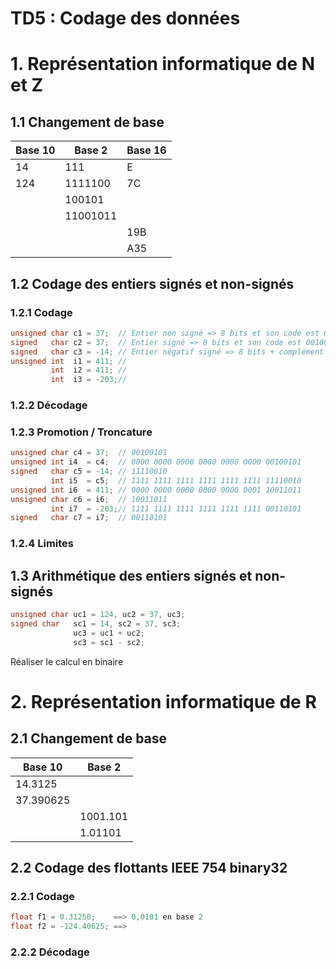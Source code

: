 # TD5 : Codage des données



# 1. Représentation informatique de N et Z

## 1.1 Changement de base
| Base 10 | Base 2   | Base 16 |
| ------- | -------- | ------- |
| 14      | 111      | E       |
| 124     | 1111100  | 7C      |
|         | 100101   |         |
|         | 11001011 |         |
|         |          | 19B     |
|         |          | A35     |



## 1.2 Codage des entiers signés et non-signés

### 1.2.1 Codage

```c
unsigned char c1 = 37;  // Entier non signé => 8 bits et son code est 00100101
signed   char c2 = 37;  // Entier signé => 8 bits et son code est 00100101
signed   char c3 = -14; // Entier négatif signé => 8 bits + complément à 2 et son code est 11110010
unsigned int  i1 = 411; //
		 int  i2 = 411; //
         int  i3 = -203;//
```

### 1.2.2 Décodage



### 1.2.3 Promotion / Troncature

```c
unsigned char c4 = 37;  // 00100101
unsigned int i4  = c4;  // 0000 0000 0000 0000 0000 0000 00100101
signed 	 char c5 = -14; // 11110010
         int i5  = c5;  // 1111 1111 1111 1111 1111 1111 11110010
unsigned int i6  = 411; // 0000 0000 0000 0000 0000 0001 10011011
unsigned char c6 = i6;  // 10011011
         int i7  = -203;// 1111 1111 1111 1111 1111 1111 00110101
signed   char c7 = i7;  // 00110101
```



### 1.2.4 Limites



## 1.3 Arithmétique des entiers signés et non-signés

```c
unsigned char uc1 = 124, uc2 = 37, uc3;
signed char   sc1 = 14, sc2 = 37, sc3;
			  uc3 = uc1 + uc2;
			  sc3 = sc1 - sc2;
```

Réaliser le calcul en binaire



# 2. Représentation informatique de R

## 2.1 Changement de base

| Base 10   | Base 2   |
| --------- | -------- |
| 14.3125   |          |
| 37.390625 |          |
|           | 1001.101 |
|           | 1.01101  |



## 2.2 Codage des flottants IEEE 754 binary32

### 2.2.1 Codage

```c
float f1 = 0.31250;    ==> 0,0101 en base 2 
float f2 = -124.40625; ==> 

```



### 2.2.2 Décodage











